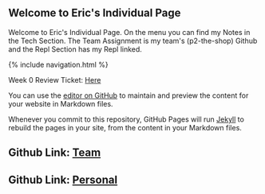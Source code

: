 ## Welcome to Eric's Individual Page

Welcome to Eric's Individual Page. On the menu you can find my Notes in the Tech Section. The Team Assignment is my team's (p2-the-shop) Github and the Repl Section has my Repl linked.

{% include navigation.html %}

Week 0 Review Ticket: [Here](https://github.com/gracele246/theshop/issues/1)

You can use the [editor on GitHub](https://github.com/elw55555/individualgit/edit/gh-pages/index.md) to maintain and preview the content for your website in Markdown files.

Whenever you commit to this repository, GitHub Pages will run [Jekyll](https://jekyllrb.com/) to rebuild the pages in your site, from the content in your Markdown files.

## Github Link: [Team](https://github.com/gracele246/theshop)
## Github Link: [Personal](https://github.com/elw55555/individualgit)
